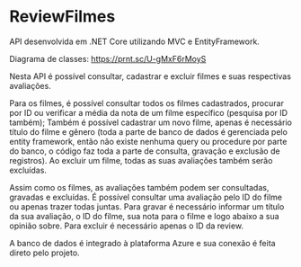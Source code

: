 # ReviewFilmes

API desenvolvida em .NET Core utilizando MVC e EntityFramework.

Diagrama de classes: https://prnt.sc/U-gMxF6rMoyS

Nesta API é possível consultar, cadastrar e excluir filmes e suas respectivas avaliações.

Para os filmes, é possível consultar todos os filmes cadastrados, procurar por ID ou verificar a média da nota de um filme específico (pesquisa por ID também);
Também é possível cadastrar um novo filme, apenas é necessário título do filme e gênero (toda a parte de banco de dados é gerenciada pelo entity framework, então não existe nenhuma query ou procedure por parte do banco, o código faz toda a parte de consulta, gravação e exclusão de registros). Ao excluir um filme, todas as suas avaliações também serão excluídas.

Assim como os filmes, as avaliações também podem ser consultadas, gravadas e excluídas. É possível consultar uma avaliação pelo ID do filme ou apenas trazer todas juntas.
Para gravar é necessário informar um título da sua avaliação, o ID do filme, sua nota para o filme e logo abaixo a sua opinião sobre.
Para excluir é necessário apenas o ID da review.

A banco de dados é integrado à plataforma Azure e sua conexão é feita direto pelo projeto.
